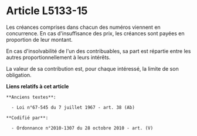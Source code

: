 # Article L5133-15

Les créances comprises dans chacun des numéros viennent en concurrence. En cas d'insuffisance des prix, les créances sont
payées en proportion de leur montant.

En cas d'insolvabilité de l'un des contribuables, sa part est répartie entre les autres proportionnellement à leurs intérêts.

La valeur de sa contribution est, pour chaque intéressé, la limite de son obligation.

**Liens relatifs à cet article**

	**Anciens textes**:

	  - Loi n°67-545 du 7 juillet 1967 - art. 38 (Ab)

	**Codifié par**:

	  - Ordonnance n°2010-1307 du 28 octobre 2010 - art. (V)
